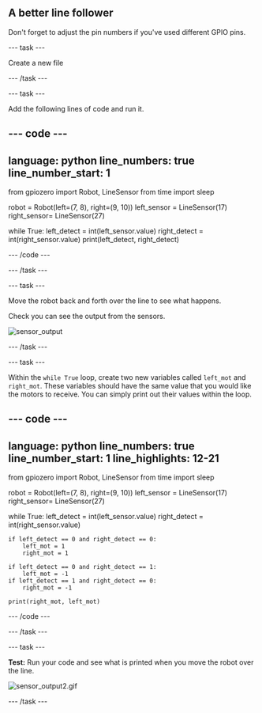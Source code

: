 ## A better line follower

Don't forget to adjust the pin numbers if you've used different GPIO pins.

--- task ---

Create a new file

--- /task --- 

--- task ---

Add the following lines of code and run it. 

--- code ---
---
language: python
line_numbers: true
line_number_start: 1
---
from gpiozero import Robot, LineSensor
from time import sleep

robot = Robot(left=(7, 8), right=(9, 10)) 
left_sensor = LineSensor(17)
right_sensor= LineSensor(27)

while True:
	left_detect  = int(left_sensor.value)
	right_detect = int(right_sensor.value)
	print(left_detect, right_detect)

--- /code ---

--- /task ---

--- task ---

Move the robot back and forth over the line to see what happens.

Check you can see the output from the sensors.

![sensor_output](images/sensor_output.gif)

--- /task ---

--- task ---

Within the `while True` loop, create two new variables called `left_mot` and `right_mot`. These variables should have the same value that you would like the motors to receive. You can simply print out their values within the loop.


--- code ---
---
language: python
line_numbers: true
line_number_start: 1
line_highlights: 12-21
---
from gpiozero import Robot, LineSensor
from time import sleep

robot = Robot(left=(7, 8), right=(9, 10)) 
left_sensor = LineSensor(17)
right_sensor= LineSensor(27)

while True:
	left_detect  = int(left_sensor.value)
	right_detect = int(right_sensor.value)

	if left_detect == 0 and right_detect == 0:
		left_mot = 1
		right_mot = 1

	if left_detect == 0 and right_detect == 1:
		left_mot = -1
	if left_detect == 1 and right_detect == 0:
		right_mot = -1

	print(right_mot, left_mot)

--- /code ---
 
--- /task ---

--- task ---

**Test:** Run your code and see what is printed when you move the robot over the line.

![sensor_output2.gif](images/sensor_output2.gif)

--- /task ---
